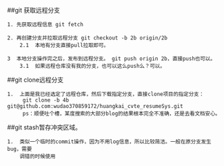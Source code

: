 ##git 获取远程分支

    1. 先获取远程信息 git fetch

    2. 再创建分支并拉取远程分支 git checkout -b 2b origin/2b
        2.1  本地有分支直接pull拉取即可。

    3  本地分支操作完之后，发布到远程分支。 git push origin 2b，直接push也可以。
        3.1  如果远程仓库没有我的分支，也可以这么push么？可以。

##git clone远程分支

    1.  上面是我已经选定了远程仓库，然后下载指定分支，直接clone项目的指定分支：
         git clone -b 4b git@github.com:wudao370859172/huangkai_cvte_resumeSys.git
         ps：顺便吐个槽，某度搜索的大部分blog的结果根本完全不准确，还是去看文档安心。

##git stash暂存冲突区域。

    1.  类似一个临时的commit操作，因为不用log信息，所以比较简洁。一般在原分支发生bug，需要
        调错的时候使用